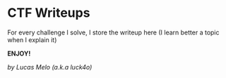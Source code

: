 # CTF Writeups

For every challenge I solve, I store the writeup here (I learn better a topic when I explain it)

**ENJOY!**

*by Lucas Melo (a.k.a luck4o)*

